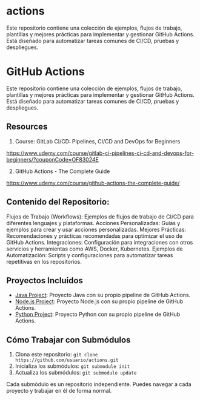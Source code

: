 # actions
Este repositorio contiene una colección de ejemplos, flujos de trabajo, plantillas y mejores prácticas para implementar y gestionar GitHub Actions. Está diseñado para automatizar tareas comunes de CI/CD, pruebas y despliegues.
# GitHub Actions
Este repositorio contiene una colección de ejemplos, flujos de trabajo, plantillas y mejores prácticas para implementar y gestionar GitHub Actions. Está diseñado para automatizar tareas comunes de CI/CD, pruebas y despliegues.

## Resources
1. Course: GitLab CI/CD: Pipelines, CI/CD and DevOps for Beginners

https://www.udemy.com/course/gitlab-ci-pipelines-ci-cd-and-devops-for-beginners/?couponCode=OF83024E

2. GitHub Actions - The Complete Guide

https://www.udemy.com/course/github-actions-the-complete-guide/

## Contenido del Repositorio:
Flujos de Trabajo (Workflows): Ejemplos de flujos de trabajo de CI/CD para diferentes lenguajes y plataformas.
Acciones Personalizadas: Guías y ejemplos para crear y usar acciones personalizadas.
Mejores Prácticas: Recomendaciones y prácticas recomendadas para optimizar el uso de GitHub Actions.
Integraciones: Configuración para integraciones con otros servicios y herramientas como AWS, Docker, Kubernetes.
Ejemplos de Automatización: Scripts y configuraciones para automatizar tareas repetitivas en los repositorios.

## Proyectos Incluidos
- [Java Project](cars-api): Proyecto Java con su propio pipeline de GitHub Actions.
- [Node.js Project](nodejs-project): Proyecto Node.js con su propio pipeline de GitHub Actions.
- [Python Project](python-project): Proyecto Python con su propio pipeline de GitHub Actions.

## Cómo Trabajar con Submódulos

1. Clona este repositorio: `git clone https://github.com/usuario/actions.git`
2. Inicializa los submódulos: `git submodule init`
3. Actualiza los submódulos: `git submodule update`

Cada submódulo es un repositorio independiente. Puedes navegar a cada proyecto y trabajar en él de forma normal.